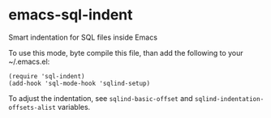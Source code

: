 # emacs-sql-indent
Smart indentation for SQL files inside Emacs

To use this mode, byte compile this file, than add the following to your
~/.emacs.el:

    (require 'sql-indent)
    (add-hook 'sql-mode-hook 'sqlind-setup)

To adjust the indentation, see `sqlind-basic-offset` and
`sqlind-indentation-offsets-alist` variables.
